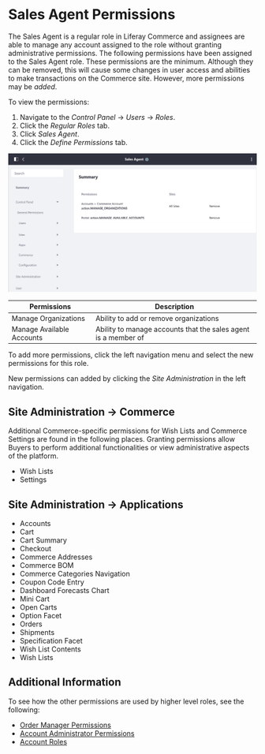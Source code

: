 # Sales Agent Permissions

The Sales Agent is a regular role in Liferay Commerce and assignees are able to manage any account assigned to the role without granting administrative permissions. The following permissions have been assigned to the Sales Agent role. These permissions are the minimum. Although they can be removed, this will cause some changes in user access and abilities to make transactions on the Commerce site. However, more permissions may be _added_.

To view the permissions:

1. Navigate to the _Control Panel_ → _Users_ → _Roles_.
1. Click the _Regular Roles_ tab.
1. Click _Sales Agent_.
1. Click the _Define Permissions_ tab.

![Sales agent permissions](./sales-agent-permissions/images/01.png)

| Permissions | Description |
| --- | --- |
| Manage Organizations | Ability to add or remove organizations |
| Manage Available Accounts | Ability to manage accounts that the sales agent is a member of |

To add more permissions, click the left navigation menu and select the new permissions for this role.

New permissions can added by clicking the _Site Administration_ in the left navigation.

## Site Administration → Commerce

Additional Commerce-specific permissions for Wish Lists and Commerce Settings are found in the following places. Granting permissions allow Buyers to perform additional functionalities or view administrative aspects of the platform.

* Wish Lists
* Settings

## Site Administration → Applications

* Accounts
* Cart
* Cart Summary
* Checkout
* Commerce Addresses
* Commerce BOM
* Commerce Categories Navigation
* Coupon Code Entry
* Dashboard Forecasts Chart
* Mini Cart
* Open Carts
* Option Facet
* Orders
* Shipments
* Specification Facet
* Wish List Contents
* Wish Lists

## Additional Information

To see how the other permissions are used by higher level roles, see the following:

* [Order Manager Permissions](./order-manager-permissions.md)
* [Account Administrator Permissions](./account-administrator-permissions.md)
* [Account Roles](./account-roles.md)
